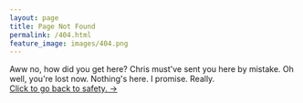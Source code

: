 ```yaml
---
layout: page
title: Page Not Found
permalink: /404.html
feature_image: images/404.png
---
```


Aww no, how did you get here? Chris must've sent you here by mistake. 
Oh well, you're lost now. 
Nothing's here. 
I promise. 
Really.
<br />
<a class="error-link" href="{{ site.baseurl }}/">Click to go back to safety. &rarr;</a>
